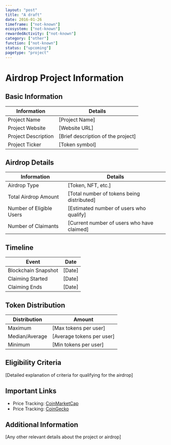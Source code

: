 ```yaml
---
layout: "post"
title: "A draft"
date: 2016-01-26
timeframe: ["not-known"]
ecosystem: ["not-known"]
rewardedActivity: ["not-known"]
category: ["other"]
function: ["not-known"]
status: ["upcoming"]
pagetype: "project"
---
```


# Airdrop Project Information

## Basic Information
| Information | Details |
|-------------|---------|
| Project Name | [Project Name] |
| Project Website | [Website URL] |
| Project Description | [Brief description of the project] |
| Project Ticker | [Token symbol] |

## Airdrop Details
| Information | Details |
|-------------|---------|
| Airdrop Type | [Token, NFT, etc.] |
| Total Airdrop Amount | [Total number of tokens being distributed] |
| Number of Eligible Users | [Estimated number of users who qualify] |
| Number of Claimants | [Current number of users who have claimed] |

## Timeline
| Event | Date |
|-------|------|
| Blockchain Snapshot | [Date] |
| Claiming Started | [Date] |
| Claiming Ends | [Date] |

## Token Distribution
| Distribution | Amount |
|--------------|--------|
| Maximum | [Max tokens per user] |
| Median/Average | [Average tokens per user] |
| Minimum | [Min tokens per user] |

## Eligibility Criteria
[Detailed explanation of criteria for qualifying for the airdrop]

## Important Links
- Price Tracking: [CoinMarketCap](https://coinmarketcap.com/currencies/[token-name])
- Price Tracking: [CoinGecko](https://www.coingecko.com/en/coins/[token-name])

## Additional Information
[Any other relevant details about the project or airdrop]